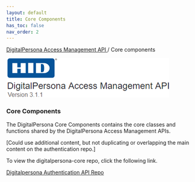 ```yaml
---
layout: default
title: Core Components
has_toc: false
nav_order: 2  
---
```


[DigitalPersona Access Management API ](https://lenhodgeman.github.io/digitalpersona-access-management-api/)/ Core components  

![](assets/HID-logo.png)  

### Core Components  

The DigitalPersona Core Components contains the core classes and functions shared by the DigitalPersona Access Management APIs.

[Could use additional content, but not duplicating or overlapping the main content on the authentication repo.]

To view the digitalpersona-core repo, click the following link.

[Digitalpersona Authentication API Repo](https://lenhodgeman.github.io/digitalpersona-core/)
